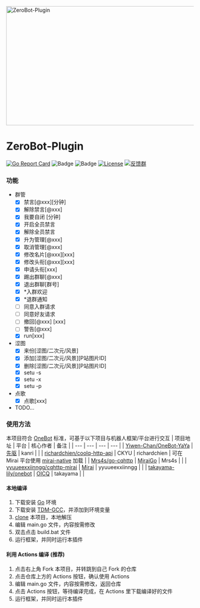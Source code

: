 <img src="https://socialify.git.ci/Yiwen-Chan/ZeroBot-Plugin/image?forks=1&issues=1&language=1&owner=1&pulls=1&stargazers=1&theme=Light" alt="ZeroBot-Plugin" width="640" height="320" />

# ZeroBot-Plugin

[![Go Report Card](https://goreportcard.com/badge/github.com/Yiwen-Chan/ZeroBot-Plugin)](https://goreportcard.com/report/github.com/github.com/Yiwen-Chan/ZeroBot-Plugin)
![Badge](https://img.shields.io/badge/OneBot-v11-black)
![Badge](https://img.shields.io/badge/ZeroBot-v1.0.1-black)
[![License](https://img.shields.io/github/license/Yiwen-Chan/ZeroBot-Plugin.svg)](https://raw.githubusercontent.com/Yiwen-Chan/ZeroBot-Plugin/master/LICENSE)
[![反馈群](https://img.shields.io/badge/反馈群-1048452984-green.svg)](https://jq.qq.com/?_wv=1027&k=QMb7x1mM)


### 功能
- 群管
    - [x] 禁言[@xxx][分钟]
    - [x] 解除禁言[@xxx]
    - [x] 我要自闭 [分钟]
    - [x] 开启全员禁言
    - [x] 解除全员禁言
    - [x] 升为管理[@xxx]
    - [x] 取消管理[@xxx]
    - [x] 修改名片[@xxx][xxx]
    - [x] 修改头衔[@xxx][xxx]
    - [x] 申请头衔[xxx]
    - [x] 踢出群聊[@xxx]
    - [x] 退出群聊[群号]
    - [x] *入群欢迎
    - [x] *退群通知
    - [ ] 同意入群请求
    - [ ] 同意好友请求
    - [ ] 撤回[@xxx] [xxx]
    - [ ] 警告[@xxx]
    - [x] run[xxx]
- 涩图
    - [x] 来份[涩图/二次元/风景]
    - [x] 添加[涩图/二次元/风景][P站图片ID]
    - [x] 删除[涩图/二次元/风景][P站图片ID]
    - [x] setu -s
    - [x] setu -x
    - [x] setu -p
- 点歌
    - [x] 点歌[xxx]
- TODO...

### 使用方法

本项目符合 [OneBot](https://github.com/howmanybots/onebot) 标准，可基于以下项目与机器人框架/平台进行交互
| 项目地址 | 平台 | 核心作者 | 备注 |
| --- | --- | --- | --- |
| [Yiwen-Chan/OneBot-YaYa](https://github.com/Yiwen-Chan/OneBot-YaYa) | [先驱](https://www.xianqubot.com/) | kanri |  |
| [richardchien/coolq-http-api](https://github.com/richardchien/coolq-http-api) | CKYU | richardchien | 可在 Mirai 平台使用 [mirai-native](https://github.com/iTXTech/mirai-native) 加载 |
| [Mrs4s/go-cqhttp](https://github.com/Mrs4s/go-cqhttp) | [MiraiGo](https://github.com/Mrs4s/MiraiGo) | Mrs4s |  |
| [yyuueexxiinngg/cqhttp-mirai](https://github.com/yyuueexxiinngg/cqhttp-mirai) | [Mirai](https://github.com/mamoe/mirai) | yyuueexxiinngg |  |
| [takayama-lily/onebot](https://github.com/takayama-lily/onebot) | [OICQ](https://github.com/takayama-lily/oicq) | takayama |  |

#### 本地编译
1. 下载安装 [Go](https://studygolang.com/dl/golang/go1.16.2.windows-amd64.msi) 环境
2. 下载安装 [TDM-GCC](https://github.com/jmeubank/tdm-gcc/releases)，并添加到环境变量
3. [clone](https://github.com/Yiwen-Chan/ZeroBot-Plugin/archive/master.zip) 本项目，本地解压
4. 编辑 main.go 文件，内容按需修改
5. 双击点击 build.bat 文件
6. 运行框架，并同时运行本插件

#### 利用 Actions 编译 (推荐)
1. 点击右上角 Fork 本项目，并转跳到自己 Fork 的仓库
2. 点击仓库上方的 Actions 按钮，确认使用 Actions
3. 编辑 main.go 文件，内容按需修改，返回仓库
4. 点击 Actions 按钮，等待编译完成，在 Actions 里下载编译好的文件
5. 运行框架，并同时运行本插件

